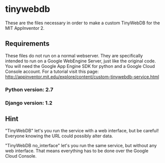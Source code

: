 # tinywebdb
These are the files necessary in order to make a custom TinyWebDB for the MIT AppInventor 2.


## Requirements


These files do not run on a normal webserver. They are specifically intended to run on a Google WebEngine Server, just like the original code.
You will need the Google App Engine SDK for python and a Google Cloud Console account. For a tutorial visit this page: http://appinventor.mit.edu/explore/content/custom-tinywebdb-service.html



### Python version: 2.7
### Django version: 1.2

## Hint

"TinyWebDB" let's you run the service with a web interface, but be careful! Everyone knowing the URL could possibly alter data.

"TinyWebDB no_interface" let's you run the same service, but without any web interface. That means everything has to be done over the Google Cloud Console.
